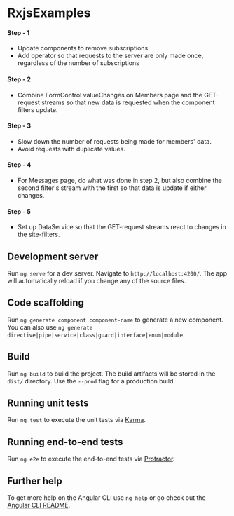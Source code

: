 # RxjsExamples

#### Step - 1
- Update components to remove subscriptions.
- Add operator so that requests to the server are only 
made once, regardless of the number of subscriptions

#### Step - 2
- Combine FormControl valueChanges on Members page and the GET-request
streams so that new data is requested when the component filters update.

#### Step - 3 
- Slow down the number of requests being made for members' data.
- Avoid requests with duplicate values.

#### Step - 4
- For Messages page, do what was done in step 2, but also combine 
the second filter's stream with the first so that data is update if 
either changes.

#### Step - 5
- Set up DataService so that the GET-request
streams react to changes in the site-filters.

## Development server

Run `ng serve` for a dev server. Navigate to `http://localhost:4200/`. The app will automatically reload if you change any of the source files.

## Code scaffolding

Run `ng generate component component-name` to generate a new component. You can also use `ng generate directive|pipe|service|class|guard|interface|enum|module`.

## Build

Run `ng build` to build the project. The build artifacts will be stored in the `dist/` directory. Use the `--prod` flag for a production build.

## Running unit tests

Run `ng test` to execute the unit tests via [Karma](https://karma-runner.github.io).

## Running end-to-end tests

Run `ng e2e` to execute the end-to-end tests via [Protractor](http://www.protractortest.org/).

## Further help

To get more help on the Angular CLI use `ng help` or go check out the [Angular CLI README](https://github.com/angular/angular-cli/blob/master/README.md).
